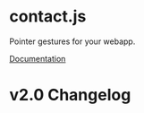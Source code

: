 # contact.js
Pointer gestures for your webapp.

[Documentation](https://biodiv.github.io/contactjs/)

# v2.0 Changelog

